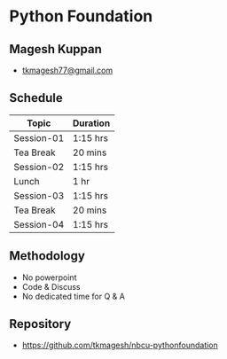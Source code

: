 # Python Foundation

## Magesh Kuppan
- tkmagesh77@gmail.com

## Schedule

| Topic  | Duration |
|--------|--------|
| Session-01      | 1:15 hrs |
| Tea Break       | 20 mins |
| Session-02      | 1:15 hrs |
| Lunch           | 1 hr |
| Session-03      | 1:15 hrs |
| Tea Break       | 20 mins |
| Session-04      | 1:15 hrs |


## Methodology
- No powerpoint
- Code & Discuss
- No dedicated time for Q & A

## Repository
- https://github.com/tkmagesh/nbcu-pythonfoundation